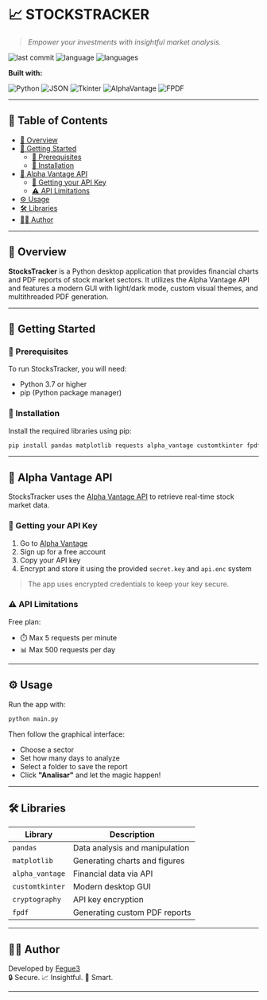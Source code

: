 # 📈 STOCKSTRACKER

> _Empower your investments with insightful market analysis._

![last commit](https://img.shields.io/badge/last%20commit-today-blue)
![language](https://img.shields.io/badge/python-100%25-blue)
![languages](https://img.shields.io/badge/libraries-5-important)

**Built with:**

![Python](https://img.shields.io/badge/-Python-3776AB?logo=python&logoColor=white&style=flat-square)
![JSON](https://img.shields.io/badge/-JSON-black?logo=json&style=flat-square)
![Tkinter](https://img.shields.io/badge/-CustomTkinter-4B8BBE?style=flat-square)
![AlphaVantage](https://img.shields.io/badge/-Alpha%20Vantage-003366?style=flat-square)
![FPDF](https://img.shields.io/badge/-FPDF-green?style=flat-square)

---

## 📌 Table of Contents

- [📖 Overview](#-overview)
- [🚀 Getting Started](#-getting-started)
  - [🔧 Prerequisites](#prerequisites)
  - [💾 Installation](#installation)
- [🔑 Alpha Vantage API](#-alpha-vantage-api)
  - [📝 Getting your API Key](#getting-your-api-key)
  - [⚠️ API Limitations](#api-limitations)
- [⚙️ Usage](#️-usage)
- [🛠 Libraries](#-libraries)
- [👨‍💼 Author](#-author)

---

## 📖 Overview

**StocksTracker** is a Python desktop application that provides financial charts and PDF reports of stock market sectors. It utilizes the Alpha Vantage API and features a modern GUI with light/dark mode, custom visual themes, and multithreaded PDF generation.

---

## 🚀 Getting Started

### 🔧 Prerequisites

To run StocksTracker, you will need:

- Python 3.7 or higher
- pip (Python package manager)

### 💾 Installation

Install the required libraries using pip:

```bash
pip install pandas matplotlib requests alpha_vantage customtkinter fpdf cryptography
```

---

## 🔑 Alpha Vantage API

StocksTracker uses the [Alpha Vantage API](https://www.alphavantage.co) to retrieve real-time stock market data.

### 📝 Getting your API Key

1. Go to [Alpha Vantage](https://www.alphavantage.co/support/#api-key)
2. Sign up for a free account
3. Copy your API key
4. Encrypt and store it using the provided `secret.key` and `api.enc` system

> The app uses encrypted credentials to keep your key secure.

### ⚠️ API Limitations

Free plan:
- ⏱️ Max 5 requests per minute  
- 📊 Max 500 requests per day

---

## ⚙️ Usage

Run the app with:

```bash
python main.py
```

Then follow the graphical interface:
- Choose a sector
- Set how many days to analyze
- Select a folder to save the report
- Click **"Analisar"** and let the magic happen!

---

## 🛠 Libraries

| Library         | Description                             |
|-----------------|-----------------------------------------|
| `pandas`        | Data analysis and manipulation          |
| `matplotlib`    | Generating charts and figures           |
| `alpha_vantage` | Financial data via API                  |
| `customtkinter` | Modern desktop GUI                      |
| `cryptography`  | API key encryption                      |
| `fpdf`          | Generating custom PDF reports           |

---

## 👨‍💼 Author

Developed by [Fegue3](https://github.com/Fegue3)  
🔒 Secure. 📈 Insightful. 🧠 Smart.

---